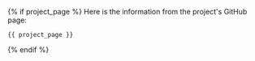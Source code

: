 {% if project_page %}
Here is the information from the project's GitHub page:
```text
{{ project_page }}
```
{% endif %}